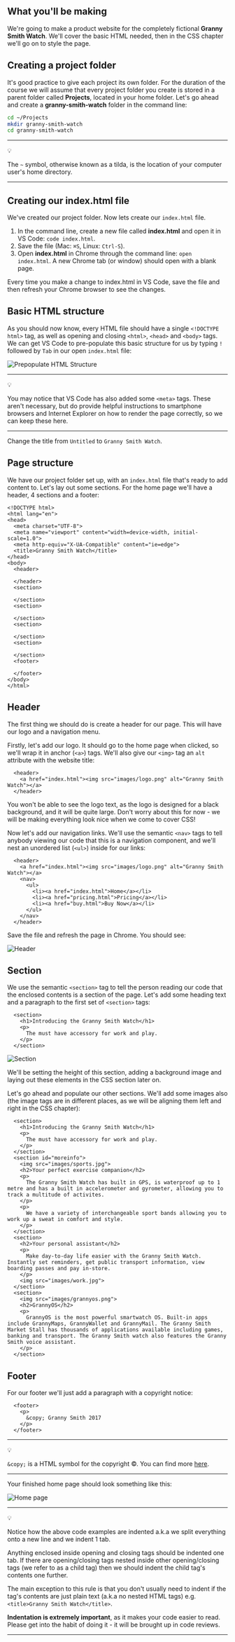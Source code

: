 What you'll be making
------
We're going to make a product website for the completely fictional **Granny Smith Watch**. We'll cover the basic HTML needed, then in the CSS chapter we'll go on to style the page.
 
Creating a project folder
------
It's good practice to give each project its own folder. For the duration of the course we will assume that every project folder you create is stored in a parent folder called **Projects**, located in your home folder. Let's go ahead and create a **granny-smith-watch** folder in the command line:

```bash
cd ~/Projects
mkdir granny-smith-watch
cd granny-smith-watch
```

***
:bulb: 

The `~` symbol, otherwise known as a tilda, is the location of your computer user's home directory.
***

Creating our index.html file
------
We've created our project folder. Now lets create our `index.html` file.

1. In the command line, create a new file called **index.html** and open it in VS Code: `code index.html`.
2. Save the file (Mac: `⌘S`, Linux: `Ctrl-S`).
3. Open **index.html** in Chrome through the command line: `open index.html`. A new Chrome tab (or window) should open with a blank page.

Every time you make a change to index.html in VS Code, save the file and then refresh your Chrome browser to see the changes.

Basic HTML structure
------
As you should now know, every HTML file should have a single `<!DOCTYPE html>` tag, as well as opening and closing `<html>`, `<head>` and `<body>` tags. We can get VS Code to pre-populate this basic structure for us by typing `!` followed by `Tab` in our open `index.html` file:

![Prepopulate HTML Structure](https://mcr.codes/wp-content/uploads/2017/06/vscode-doctype.gif)

***
:bulb: 

You may notice that VS Code has also added some `<meta>` tags. These aren't necessary, but do provide helpful instructions to smartphone browsers and Internet Explorer on how to render the page correctly, so we can keep these here.
***

Change the title from `Untitled` to `Granny Smith Watch`.

Page structure
------
We have our project folder set up, with an `index.html` file that's ready to add content to. Let's lay out some sections. For the home page we'll have a header, 4 sections and a footer:

```
<!DOCTYPE html>
<html lang="en">
<head>
  <meta charset="UTF-8">
  <meta name="viewport" content="width=device-width, initial-scale=1.0">
  <meta http-equiv="X-UA-Compatible" content="ie=edge">
  <title>Granny Smith Watch</title>
</head>
<body>
  <header>

  </header>
  <section>

  </section>
  <section>

  </section>
  <section>

  </section>
  <section>

  </section>
  <footer>
    
  </footer>
</body>
</html>
```

Header
------
The first thing we should do is create a header for our page. This will have our logo and a navigation menu.

Firstly, let's add our logo. It should go to the home page when clicked, so we'll wrap it in anchor (`<a>`) tags. We'll also give our `<img>` tag an `alt` attribute with the website title:

```
  <header>
    <a href="index.html"><img src="images/logo.png" alt="Granny Smith Watch"></a>
  </header>
```

You won't be able to see the logo text, as the logo is designed for a black background, and it will be quite large. Don't worry about this for now - we will be making everything look nice when we come to cover CSS!

Now let's add our navigation links. We'll use the semantic `<nav>` tags to tell anybody viewing our code that this is a navigation component, and we'll nest an unordered list (`<ul>`) inside for our links:

```
  <header>
    <a href="index.html"><img src="images/logo.png" alt="Granny Smith Watch"></a>
    <nav>
      <ul>
        <li><a href="index.html">Home</a></li>
        <li><a href="pricing.html">Pricing</a></li>
        <li><a href="buy.html">Buy Now</a></li>
      </ul>
    </nav>
  </header>
```

Save the file and refresh the page in Chrome. You should see:

![Header](https://mcr.codes/wp-content/uploads/2017/06/header.png)

Section
------
We use the semantic `<section>` tag to tell the person reading our code that the enclosed contents is a section of the page. Let's add some heading text and a paragraph to the first set of `<section>` tags:

```
  <section>
    <h1>Introducing the Granny Smith Watch</h1>
    <p>
      The must have accessory for work and play.
    </p>
  </section>
```

![Section](https://mcr.codes/wp-content/uploads/2017/06/section.png)

We'll be setting the height of this section, adding a background image and laying out these elements in the CSS section later on.

Let's go ahead and populate our other sections. We'll add some images also (the image tags are in different places, as we will be aligning them left and right in the CSS chapter):

```
  <section>
    <h1>Introducing the Granny Smith Watch</h1>
    <p>
      The must have accessory for work and play.
    </p>
  </section>
  <section id="moreinfo">
    <img src="images/sports.jpg">
    <h2>Your perfect exercise companion</h2>
    <p>
      The Granny Smith Watch has built in GPS, is waterproof up to 1 metre and has a built in accelerometer and gyrometer, allowing you to track a multitude of activites.
    </p>
    <p>
      We have a variety of interchangeable sport bands allowing you to work up a sweat in comfort and style. 
    </p>
  </section>
  <section>
    <h2>Your personal assistant</h2>
    <p>
      Make day-to-day life easier with the Granny Smith Watch. Instantly set reminders, get public transport information, view boarding passes and pay in-store.
    </p>
    <img src="images/work.jpg">
  </section>
  <section>
    <img src="images/grannyos.png">
    <h2>GrannyOS</h2>
    <p>
      GrannyOS is the most powerful smartwatch OS. Built-in apps include GrannyMaps, GrannyWallet and GrannyMail. The Granny Smith Market Stall has thousands of applications available including games, banking and transport. The Granny Smith watch also features the Granny Smith voice assistant.
    </p>
  </section>
```

Footer
------
For our footer we'll just add a paragraph with a copyright notice:

```
  <footer>
    <p>
      &copy; Granny Smith 2017
    </p>
  </footer>
```

***
:bulb:

`&copy;` is a HTML symbol for the copyright &copy;. You can find more [here](http://www.ascii.cl/htmlcodes.htm).
***

Your finished home page should look something like this:

![Home page](https://mcr.codes/wp-content/uploads/2017/06/finishedpage.png)

***
:bulb: 

Notice how the above code examples are indented a.k.a we split everything onto a new line and we indent 1 tab. 

Anything enclosed inside opening and closing tags should be indented one tab. If there are opening/closing tags nested inside other opening/closing tags (we refer to as a child tag) then we should indent the child tag's contents one further.

The main exception to this rule is that you don't usually need to indent if the tag's contents are just plain text (a.k.a no nested HTML tags) e.g. `<title>Granny Smith Watch</title>`.

**Indentation is extremely important**, as it makes your code easier to read. Please get into the habit of doing it - it will be brought up in code reviews.
***